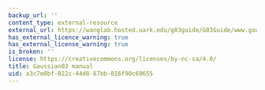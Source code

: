 ```yaml
---
backup_url: ''
content_type: external-resource
external_url: https://wanglab.hosted.uark.edu/g03guide/G03Guide/www.gaussian.com/g_ur/g03mantop.htm
has_external_licence_warning: true
has_external_license_warning: true
is_broken: ''
license: https://creativecommons.org/licenses/by-nc-sa/4.0/
title: Gaussian03 manual
uid: a3c7e0bf-022c-44d8-87bb-016f90c69655
---
```

